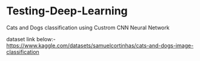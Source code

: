 # Testing-Deep-Learning
Cats and Dogs classification using Custrom CNN Neural Network  

dataset link below:-
https://www.kaggle.com/datasets/samuelcortinhas/cats-and-dogs-image-classification
